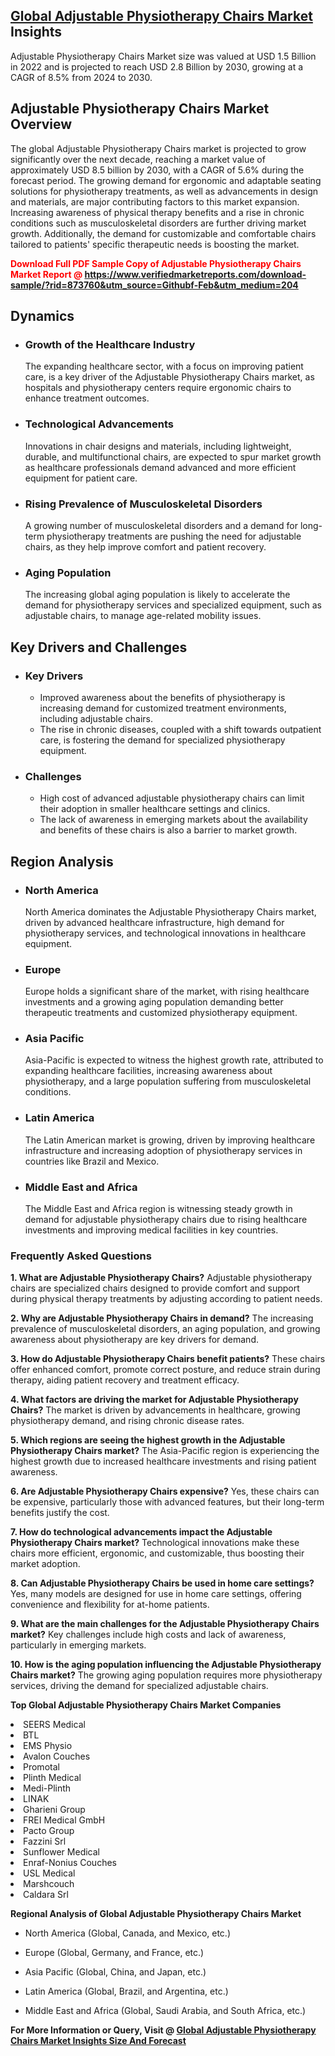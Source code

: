 <h2><a href="https://www.verifiedmarketreports.com/download-sample/?rid=873760&amp;utm_source=Githubf&amp;utm_medium=204" target="_blank">Global Adjustable Physiotherapy Chairs Market</a> Insights</h2><p>Adjustable Physiotherapy Chairs Market size was valued at USD 1.5 Billion in 2022 and is projected to reach USD 2.8 Billion by 2030, growing at a CAGR of 8.5% from 2024 to 2030.</p><p> <h2>Adjustable Physiotherapy Chairs Market Overview</h2> <p>The global Adjustable Physiotherapy Chairs market is projected to grow significantly over the next decade, reaching a market value of approximately USD 8.5 billion by 2030, with a CAGR of 5.6% during the forecast period. The growing demand for ergonomic and adaptable seating solutions for physiotherapy treatments, as well as advancements in design and materials, are major contributing factors to this market expansion. Increasing awareness of physical therapy benefits and a rise in chronic conditions such as musculoskeletal disorders are further driving market growth. Additionally, the demand for customizable and comfortable chairs tailored to patients' specific therapeutic needs is boosting the market.</p> <p><strong><p><span class=""><span style="color: #ff0000;"><strong>Download Full PDF Sample Copy of Adjustable Physiotherapy Chairs Market Report</strong> @ </span><a href="https://www.verifiedmarketreports.com/download-sample/?rid=873760&amp;utm_source=Githubf-Feb&amp;utm_medium=204" target="_blank">https://www.verifiedmarketreports.com/download-sample/?rid=873760&amp;utm_source=Githubf-Feb&amp;utm_medium=204</a></span></p></strong></p> <h2>Dynamics</h2> <ul> <li><h3>Growth of the Healthcare Industry</h3> The expanding healthcare sector, with a focus on improving patient care, is a key driver of the Adjustable Physiotherapy Chairs market, as hospitals and physiotherapy centers require ergonomic chairs to enhance treatment outcomes.</li> <li><h3>Technological Advancements</h3> Innovations in chair designs and materials, including lightweight, durable, and multifunctional chairs, are expected to spur market growth as healthcare professionals demand advanced and more efficient equipment for patient care.</li> <li><h3>Rising Prevalence of Musculoskeletal Disorders</h3> A growing number of musculoskeletal disorders and a demand for long-term physiotherapy treatments are pushing the need for adjustable chairs, as they help improve comfort and patient recovery.</li> <li><h3>Aging Population</h3> The increasing global aging population is likely to accelerate the demand for physiotherapy services and specialized equipment, such as adjustable chairs, to manage age-related mobility issues.</li> </ul> <h2>Key Drivers and Challenges</h2> <ul> <li><h3>Key Drivers</h3> <ul> <li>Improved awareness about the benefits of physiotherapy is increasing demand for customized treatment environments, including adjustable chairs.</li> <li>The rise in chronic diseases, coupled with a shift towards outpatient care, is fostering the demand for specialized physiotherapy equipment.</li> </ul> </li> <li><h3>Challenges</h3> <ul> <li>High cost of advanced adjustable physiotherapy chairs can limit their adoption in smaller healthcare settings and clinics.</li> <li>The lack of awareness in emerging markets about the availability and benefits of these chairs is also a barrier to market growth.</li> </ul> </li> </ul> <h2>Region Analysis</h2> <ul> <li><h3>North America</h3> North America dominates the Adjustable Physiotherapy Chairs market, driven by advanced healthcare infrastructure, high demand for physiotherapy services, and technological innovations in healthcare equipment.</li> <li><h3>Europe</h3> Europe holds a significant share of the market, with rising healthcare investments and a growing aging population demanding better therapeutic treatments and customized physiotherapy equipment.</li> <li><h3>Asia Pacific</h3> Asia-Pacific is expected to witness the highest growth rate, attributed to expanding healthcare facilities, increasing awareness about physiotherapy, and a large population suffering from musculoskeletal conditions.</li> <li><h3>Latin America</h3> The Latin American market is growing, driven by improving healthcare infrastructure and increasing adoption of physiotherapy services in countries like Brazil and Mexico.</li> <li><h3>Middle East and Africa</h3> The Middle East and Africa region is witnessing steady growth in demand for adjustable physiotherapy chairs due to rising healthcare investments and improving medical facilities in key countries.</li> </ul> <h3>Frequently Asked Questions</h3> <p><strong>1. What are Adjustable Physiotherapy Chairs?</strong> Adjustable physiotherapy chairs are specialized chairs designed to provide comfort and support during physical therapy treatments by adjusting according to patient needs.</p> <p><strong>2. Why are Adjustable Physiotherapy Chairs in demand?</strong> The increasing prevalence of musculoskeletal disorders, an aging population, and growing awareness about physiotherapy are key drivers for demand.</p> <p><strong>3. How do Adjustable Physiotherapy Chairs benefit patients?</strong> These chairs offer enhanced comfort, promote correct posture, and reduce strain during therapy, aiding patient recovery and treatment efficacy.</p> <p><strong>4. What factors are driving the market for Adjustable Physiotherapy Chairs?</strong> The market is driven by advancements in healthcare, growing physiotherapy demand, and rising chronic disease rates.</p> <p><strong>5. Which regions are seeing the highest growth in the Adjustable Physiotherapy Chairs market?</strong> The Asia-Pacific region is experiencing the highest growth due to increased healthcare investments and rising patient awareness.</p> <p><strong>6. Are Adjustable Physiotherapy Chairs expensive?</strong> Yes, these chairs can be expensive, particularly those with advanced features, but their long-term benefits justify the cost.</p> <p><strong>7. How do technological advancements impact the Adjustable Physiotherapy Chairs market?</strong> Technological innovations make these chairs more efficient, ergonomic, and customizable, thus boosting their market adoption.</p> <p><strong>8. Can Adjustable Physiotherapy Chairs be used in home care settings?</strong> Yes, many models are designed for use in home care settings, offering convenience and flexibility for at-home patients.</p> <p><strong>9. What are the main challenges for the Adjustable Physiotherapy Chairs market?</strong> Key challenges include high costs and lack of awareness, particularly in emerging markets.</p> <p><strong>10. How is the aging population influencing the Adjustable Physiotherapy Chairs market?</strong> The growing aging population requires more physiotherapy services, driving the demand for specialized adjustable chairs.</p> </p><p><strong>Top Global Adjustable Physiotherapy Chairs Market Companies</strong></p><div data-test-id=""><p><li>SEERS Medical</li><li> BTL</li><li> EMS Physio</li><li> Avalon Couches</li><li> Promotal</li><li> Plinth Medical</li><li> Medi-Plinth</li><li> LINAK</li><li> Gharieni Group</li><li> FREI Medical GmbH</li><li> Pacto Group</li><li> Fazzini Srl</li><li> Sunflower Medical</li><li> Enraf-Nonius Couches</li><li> USL Medical</li><li> Marshcouch</li><li> Caldara Srl</li></p><div><strong>Regional Analysis of&nbsp;Global Adjustable Physiotherapy Chairs Market</strong></div><ul><li dir="ltr"><p dir="ltr">North America&nbsp;(Global, Canada, and Mexico, etc.)</p></li><li dir="ltr"><p dir="ltr">Europe (Global, Germany, and France, etc.)</p></li><li dir="ltr"><p dir="ltr">Asia Pacific&nbsp;(Global, China, and Japan, etc.)</p></li><li dir="ltr"><p dir="ltr">Latin America&nbsp;(Global, Brazil, and Argentina, etc.)</p></li><li dir="ltr">Middle East and Africa&nbsp;(Global, Saudi Arabia, and South Africa, etc.)</li></ul><p><strong>For More Information or Query, Visit @&nbsp;</strong><strong><a href="https://www.verifiedmarketreports.com/product/adjustable-physiotherapy-chairs-market/?utm_source=Githubf&amp;utm_medium=204" target="_blank">Global Adjustable Physiotherapy Chairs Market Insights Size And Forecast</a></strong></p></div>
